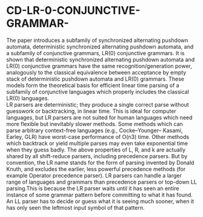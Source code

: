 # CD-LR-0-CONJUNCTIVE-GRAMMAR-
The paper introduces a subfamily of synchronized alternating pushdown automata, deterministic synchronized alternating pushdown automata, and a subfamily of conjunctive grammars, LR(0) conjunctive grammars. It is shown that deterministic synchronized alternating pushdown automata and LR(0) conjunctive grammars have the same recognition/generation power, analogously to the classical equivalence between acceptance by empty stack of deterministic pushdown automata and LR(0) grammars. These models form the theoretical basis for efficient linear time parsing of a subfamily of conjunctive languages which properly includes the classical LR(0) languages.  
LR parsers are deterministic; they produce a single correct parse without guesswork or backtracking, in linear time. This is ideal for computer languages, but LR parsers are not suited for human languages which need more flexible but inevitably slower methods. Some methods which can parse arbitrary context-free languages (e.g., Cocke–Younger– Kasami, Earley, GLR) have worst-case performance of O(n3) time. Other methods which backtrack or yield multiple parses may even take exponential time when they guess badly. 
The above properties of L, R, and k are actually shared by all shift-reduce parsers, including precedence parsers. But by convention, the LR name stands for the form of parsing invented by Donald Knuth, and excludes the earlier, less powerful precedence methods (for example  Operator precedence parser). 
LR parsers can handle a larger range of languages and grammars than precedence parsers or top-down LL parsing.This is because the LR parser waits until it has seen an entire instance of some grammar pattern before committing to what it has found. An LL parser has to decide or guess what it is seeing much sooner, when it has only seen the leftmost input symbol of that pattern.  
